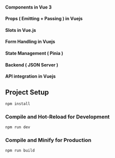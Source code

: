 #### Components in Vue 3
#### Props ( Emitting + Passing ) in Vuejs
#### Slots in Vue.js
#### Form Handling in Vuejs
#### State Management ( Pinia )
#### Backend ( JSON Server )
#### API integration in Vuejs 

## Project Setup

```sh
npm install
```

### Compile and Hot-Reload for Development

```sh
npm run dev
```

### Compile and Minify for Production

```sh
npm run build
```
